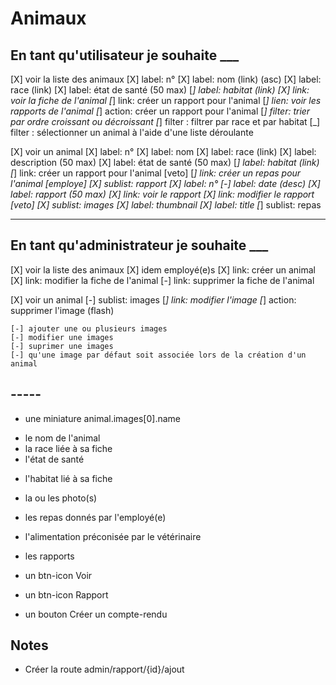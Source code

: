 # Animaux

## En tant qu'utilisateur je souhaite ___

[X] voir la liste des animaux
    [X] label: n°
    [X] label: nom (link) (asc)
    [X] label: race (link)
    [X] label: état de santé (50 max)
    [_] label: habitat (link)
    [X] link: voir la fiche de l'animal
    [_] link: créer un rapport pour l'animal
    [_] lien: voir les rapports de l'animal
    [_] action: créer un rapport pour l'animal
    [_] filter: trier par ordre croissant ou décroissant
    [_] filter : filtrer par race et par habitat
    [_] filter : sélectionner un animal à l'aide d'une liste déroulante

[X] voir un animal
    [X] label: n°
    [X] label: nom 
    [X] label: race (link)
    [X] label: description (50 max)
    [X] label: état de santé (50 max)
    [_] label: habitat (link)
    [_] link: créer un rapport pour l'animal [veto]
    [_] link: créer un repas pour l'animal [employe]
    [X] sublist: rapport
        [X] label: n°
        [-] label: date (desc)
        [X] label: rapport (50 max)
        [X] link: voir le rapport
        [X] link: modifier le rapport [veto]
    [X] sublist: images
        [X] label: thumbnail
        [X] label: title
    [_] sublist: repas

--- 

## En tant qu'administrateur je souhaite ___

[X] voir la liste des animaux
    [X] idem employé(e)s
    [X] link: créer un animal
    [X] link: modifier la fiche de l'animal
    [-] link: supprimer la fiche de l'animal


[X] voir un animal
    [-] sublist: images
    [_] link: modifier l'image
    [_] action: supprimer l'image (flash)

    [-] ajouter une ou plusieurs images
    [-] modifier une images
    [-] suprimer une images
    [-] qu'une image par défaut soit associée lors de la création d'un animal

## -----

* une miniature  animal.images[0].name
- le nom de l'animal
- la race liée à sa fiche
- l'état de santé
* l'habitat lié à sa fiche

- la ou les photo(s)
- les repas donnés par l'employé(e)
- l'alimentation préconisée par le vétérinaire
- les rapports

- un btn-icon Voir
- un btn-icon Rapport
- un bouton Créer un compte-rendu

 ## Notes

- Créer la route admin/rapport/{id}/ajout 
  